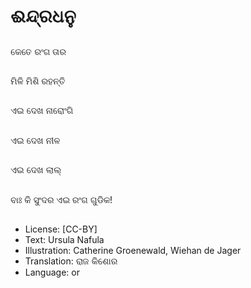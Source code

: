 # ଈନ୍ଦ୍ରଧନୁ

##
କେତେ ରଂଗ ତାର

##
ମିଳି ମିଶି ରହନ୍ତି 

##
ଏଇ ଦେଖ ନାରୋଂଗି 

##
ଏଇ ଦେଖ ନୀଳ 

##
ଏଇ ଦେଖ ଲାଲ୍

##
ବାଃ କି ସୁଂଦର ଏଇ ରଂଗ ଗୁଡିକ!

##
* License: [CC-BY]
* Text: Ursula Nafula
* Illustration: Catherine Groenewald, Wiehan de Jager
* Translation: ରାଜ କିଶୋର
* Language: or
